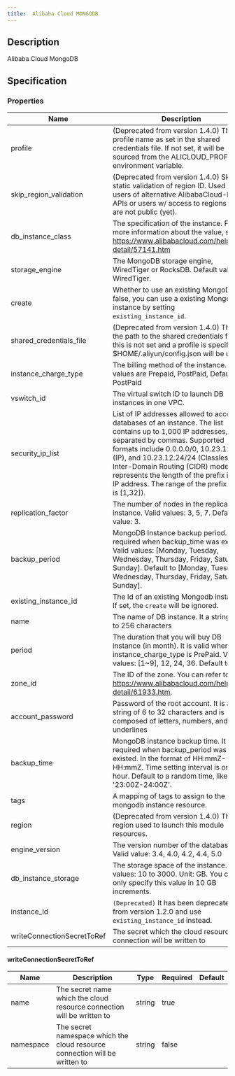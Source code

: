 ```yaml
---
title:  Alibaba Cloud MONGODB
---
```


## Description

Alibaba Cloud MongoDB

## Specification


### Properties

 Name | Description | Type | Required | Default 
 ------------ | ------------- | ------------- | ------------- | ------------- 
 profile | (Deprecated from version 1.4.0) The profile name as set in the shared credentials file. If not set, it will be sourced from the ALICLOUD_PROFILE environment variable.  | string | false |  
 skip_region_validation | (Deprecated from version 1.4.0) Skip static validation of region ID. Used by users of alternative AlibabaCloud-like APIs or users w/ access to regions that are not public (yet).  | bool | false |  
 db_instance_class | The specification of the instance. For more information about the value, see https://www.alibabacloud.com/help/doc-detail/57141.htm | string | true |  
 storage_engine | The MongoDB storage engine, WiredTiger or RocksDB. Default value: WiredTiger.  | string | false |  
 create | Whether to use an existing MongoDB. If false, you can use a existing Mongodb instance by setting `existing_instance_id`.  | bool | false |  
 shared_credentials_file | (Deprecated from version 1.4.0) This is the path to the shared credentials file. If this is not set and a profile is specified, $HOME/.aliyun/config.json will be used.  | string | false |  
 instance_charge_type | The billing method of the instance. Valid values are Prepaid, PostPaid, Default to PostPaid | string | false |  
 vswitch_id | The virtual switch ID to launch DB instances in one VPC.  | string | false |  
 security_ip_list |  List of IP addresses allowed to access all databases of an instance. The list contains up to 1,000 IP addresses, separated by commas. Supported formats include 0.0.0.0/0, 10.23.12.24 (IP), and 10.23.12.24/24 (Classless Inter-Domain Routing (CIDR) mode. /24 represents the length of the prefix in an IP address. The range of the prefix length is [1,32]).  | list(string) | false |  
 replication_factor | The number of nodes in the replica set instance. Valid values: 3, 5, 7. Default value: 3.  | number | false |  
 backup_period | MongoDB Instance backup period. It is required when backup_time was existed. Valid values: [Monday, Tuesday, Wednesday, Thursday, Friday, Saturday, Sunday]. Default to [Monday, Tuesday, Wednesday, Thursday, Friday, Saturday, Sunday].  | list(string) | true |  
 existing_instance_id | The Id of an existing Mongodb instance. If set, the `create` will be ignored.  | string | false |  
 name |  The name of DB instance. It a string of 2 to 256 characters | string | true |  
 period | The duration that you will buy DB instance (in month). It is valid when instance_charge_type is PrePaid. Valid values: [1~9], 12, 24, 36. Default to 1 |  | false |  
 zone_id | The ID of the zone. You can refer to https://www.alibabacloud.com/help/doc-detail/61933.htm.  | string | false |  
 account_password | Password of the root account. It is a string of 6 to 32 characters and is composed of letters, numbers, and underlines | string | true |  
 backup_time | MongoDB instance backup time. It is required when backup_period was existed. In the format of HH:mmZ- HH:mmZ. Time setting interval is one hour. Default to a random time, like '23:00Z-24:00Z'.  | string | false |  
 tags | A mapping of tags to assign to the mongodb instance resource.  | map(string) | false |  
 region | (Deprecated from version 1.4.0) The region used to launch this module resources.  | string | false |  
 engine_version | The version number of the database. Valid value: 3.4, 4.0, 4.2, 4.4, 5.0  | string | true |  
 db_instance_storage | The storage space of the instance. Valid values: 10 to 3000. Unit: GB. You can only specify this value in 10 GB increments.  | number | false |  
 instance_id | `(Deprecated)` It has been deprecated from version 1.2.0 and use `existing_instance_id` instead.  | string | false |  
 writeConnectionSecretToRef | The secret which the cloud resource connection will be written to | [writeConnectionSecretToRef](#writeConnectionSecretToRef) | false |  


#### writeConnectionSecretToRef

 Name | Description | Type | Required | Default 
 ------------ | ------------- | ------------- | ------------- | ------------- 
 name | The secret name which the cloud resource connection will be written to | string | true |  
 namespace | The secret namespace which the cloud resource connection will be written to | string | false |  
